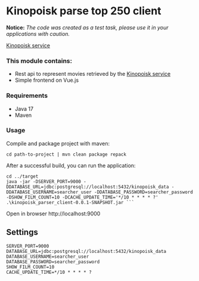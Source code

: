 # Kinopoisk parse top 250 client

**Notice:** _The code was created as a test task, please use it in your applications with caution._

[Kinopoisk service](https://github.com/Wildcall/test_kinopoisk)

### This module contains:

* Rest api to represent movies retrieved by the [Kinopoisk service](https://github.com/Wildcall/test_kinopoisk)
* Simple frontend on Vue.js

### Requirements

* Java 17
* Maven

### Usage

Compile and package project with maven:

```cd path-to-project | mvn clean package repack```

After a successful build, you can run the application:

```
cd ../target
java -jar -DSERVER_PORT=9000 -DDATABASE_URL=jdbc:postgresql://localhost:5432/kinopoisk_data -DDATABASE_USERNAME=searcher_user -DDATABASE_PASSWORD=searcher_password -DSHOW_FILM_COUNT=10 -DCACHE_UPDATE_TIME='*/10 * * * * ?' .\kinopoisk_parser_client-0.0.1-SNAPSHOT.jar ```
```

Open in browser http://localhost:9000 

## Settings
```
SERVER_PORT=9000
DATABASE_URL=jdbc:postgresql://localhost:5432/kinopoisk_data
DATABASE_USERNAME=searcher_user
DATABASE_PASSWORD=searcher_password
SHOW_FILM_COUNT=10
CACHE_UPDATE_TIME=*/10 * * * * ?
```
